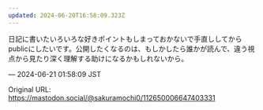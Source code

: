 ```yaml
---
updated: 2024-06-20T16:58:09.323Z
---
```


<p>日記に書いたいろいろな好きポイントもしまっておかないで手直ししてからpublicにしたいです。公開したくなるのは、もしかしたら誰かが読んで、違う視点から見たり深く理解する助けになるかもしれないから。</p>

&mdash; 2024-06-21 01:58:09 JST

Original URL: https://mastodon.social/@sakuramochi0/112650006647403331
